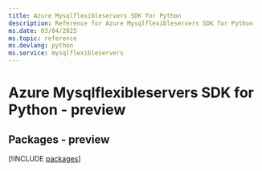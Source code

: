 ```yaml
---
title: Azure Mysqlflexibleservers SDK for Python
description: Reference for Azure Mysqlflexibleservers SDK for Python
ms.date: 03/04/2025
ms.topic: reference
ms.devlang: python
ms.service: mysqlflexibleservers
---
```

# Azure Mysqlflexibleservers SDK for Python - preview
## Packages - preview
[!INCLUDE [packages](mysqlflexibleservers-index.md)]